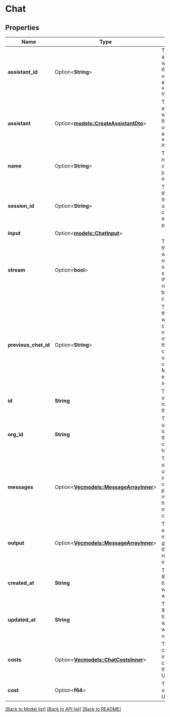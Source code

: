 # Chat

## Properties

Name | Type | Description | Notes
------------ | ------------- | ------------- | -------------
**assistant_id** | Option<**String**> | This is the assistant that will be used for the chat. To use an existing assistant, use `assistantId` instead. | [optional]
**assistant** | Option<[**models::CreateAssistantDto**](CreateAssistantDTO.md)> | This is the assistant that will be used for the chat. To use an existing assistant, use `assistantId` instead. | [optional]
**name** | Option<**String**> | This is the name of the chat. This is just for your own reference. | [optional]
**session_id** | Option<**String**> | This is the ID of the session that will be used for the chat. Mutually exclusive with previousChatId. | [optional]
**input** | Option<[**models::ChatInput**](Chat_input.md)> |  | [optional]
**stream** | Option<**bool**> | This is a flag that determines whether the response should be streamed. When true, the response will be sent as chunks of text. | [optional][default to false]
**previous_chat_id** | Option<**String**> | This is the ID of the chat that will be used as context for the new chat. The messages from the previous chat will be used as context. Mutually exclusive with sessionId. | [optional]
**id** | **String** | This is the unique identifier for the chat. | 
**org_id** | **String** | This is the unique identifier for the org that this chat belongs to. | 
**messages** | Option<[**Vec<models::MessageArrayInner>**](MessageArray_inner.md)> | This is an array of messages used as context for the chat. Used to provide message history for multi-turn conversations. | [optional]
**output** | Option<[**Vec<models::MessageArrayInner>**](MessageArray_inner.md)> | This is the output messages generated by the system in response to the input. | [optional]
**created_at** | **String** | This is the ISO 8601 date-time string of when the chat was created. | 
**updated_at** | **String** | This is the ISO 8601 date-time string of when the chat was last updated. | 
**costs** | Option<[**Vec<models::ChatCostsInner>**](Chat_costs_inner.md)> | These are the costs of individual components of the chat in USD. | [optional]
**cost** | Option<**f64**> | This is the cost of the chat in USD. | [optional]

[[Back to Model list]](../README.md#documentation-for-models) [[Back to API list]](../README.md#documentation-for-api-endpoints) [[Back to README]](../README.md)


